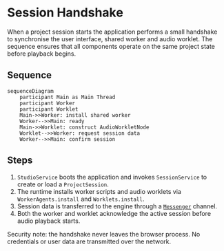 # Session Handshake

When a project session starts the application performs a small handshake
to synchronise the user interface, shared worker and audio worklet.  The
sequence ensures that all components operate on the same project state
before playback begins.

## Sequence

```mermaid
sequenceDiagram
    participant Main as Main Thread
    participant Worker
    participant Worklet
    Main->>Worker: install shared worker
    Worker-->>Main: ready
    Main->>Worklet: construct AudioWorkletNode
    Worklet-->>Worker: request session data
    Worker-->>Main: confirm session
```

## Steps

1. `StudioService` boots the application and invokes
   `SessionService` to create or load a `ProjectSession`.
2. The runtime installs worker scripts and audio worklets via
   `WorkerAgents.install` and `Worklets.install`.
3. Session data is transferred to the engine through a
   [`Messenger`](../../../lib/runtime/src/messenger.ts) channel.
4. Both the worker and worklet acknowledge the active session
   before audio playback starts.

Security note: the handshake never leaves the browser process.  No
credentials or user data are transmitted over the network.
